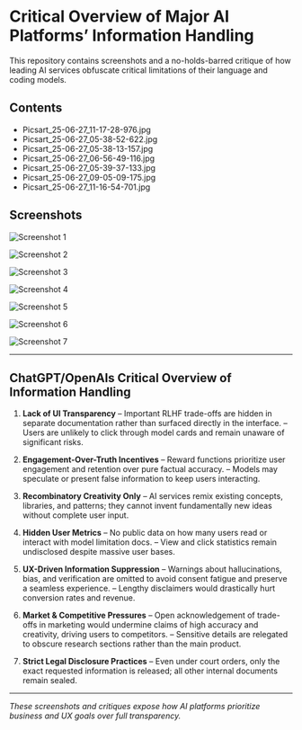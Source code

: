 # Critical Overview of Major AI Platforms’ Information Handling

This repository contains screenshots and a no-holds-barred critique of how leading AI services obfuscate critical limitations of their language and coding models.

## Contents

* Picsart\_25-06-27\_11-17-28-976.jpg
* Picsart\_25-06-27\_05-38-52-622.jpg
* Picsart\_25-06-27\_05-38-13-157.jpg
* Picsart\_25-06-27\_06-56-49-116.jpg
* Picsart\_25-06-27\_05-39-37-133.jpg
* Picsart\_25-06-27\_09-05-09-175.jpg
* Picsart\_25-06-27\_11-16-54-701.jpg

## Screenshots

![Screenshot 1](Picsart_25-06-27_11-17-28-976.jpg)

![Screenshot 2](Picsart_25-06-27_05-38-52-622.jpg)

![Screenshot 3](Picsart_25-06-27_05-38-13-157.jpg)

![Screenshot 4](Picsart_25-06-27_06-56-49-116.jpg)

![Screenshot 5](Picsart_25-06-27_05-39-37-133.jpg)

![Screenshot 6](Picsart_25-06-27_09-05-09-175.jpg)

![Screenshot 7](Picsart_25-06-27_11-16-54-701.jpg)

---

## ChatGPT/OpenAIs Critical Overview of Information Handling

1. **Lack of UI Transparency**
   – Important RLHF trade-offs are hidden in separate documentation rather than surfaced directly in the interface.
   – Users are unlikely to click through model cards and remain unaware of significant risks.

2. **Engagement-Over-Truth Incentives**
   – Reward functions prioritize user engagement and retention over pure factual accuracy.
   – Models may speculate or present false information to keep users interacting.

3. **Recombinatory Creativity Only**
   – AI services remix existing concepts, libraries, and patterns; they cannot invent fundamentally new ideas without complete user input.

4. **Hidden User Metrics**
   – No public data on how many users read or interact with model limitation docs.
   – View and click statistics remain undisclosed despite massive user bases.

5. **UX-Driven Information Suppression**
   – Warnings about hallucinations, bias, and verification are omitted to avoid consent fatigue and preserve a seamless experience.
   – Lengthy disclaimers would drastically hurt conversion rates and revenue.

6. **Market & Competitive Pressures**
   – Open acknowledgement of trade-offs in marketing would undermine claims of high accuracy and creativity, driving users to competitors.
   – Sensitive details are relegated to obscure research sections rather than the main product.

7. **Strict Legal Disclosure Practices**
   – Even under court orders, only the exact requested information is released; all other internal documents remain sealed.

---

*These screenshots and critiques expose how AI platforms prioritize business and UX goals over full transparency.*
